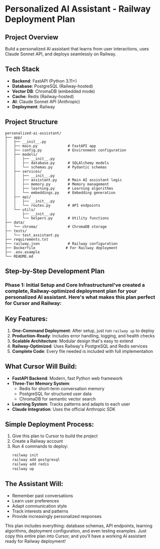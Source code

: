 # Personalized AI Assistant - Railway Deployment Plan

## Project Overview
Build a personalized AI assistant that learns from user interactions, uses Claude Sonnet API, and deploys seamlessly on Railway.

## Tech Stack
- **Backend**: FastAPI (Python 3.11+)
- **Database**: PostgreSQL (Railway-hosted)
- **Vector DB**: ChromaDB (embedded mode)
- **Cache**: Redis (Railway-hosted)
- **AI**: Claude Sonnet API (Anthropic)
- **Deployment**: Railway

## Project Structure
```
personalized-ai-assistant/
├── app/
│   ├── __init__.py
│   ├── main.py              # FastAPI app
│   ├── config.py            # Environment configuration
│   ├── models/
│   │   ├── __init__.py
│   │   ├── database.py      # SQLAlchemy models
│   │   └── schemas.py       # Pydantic schemas
│   ├── services/
│   │   ├── __init__.py
│   │   ├── assistant.py     # Main AI assistant logic
│   │   ├── memory.py        # Memory management
│   │   ├── learning.py      # Learning algorithms
│   │   └── embeddings.py    # Embedding generation
│   ├── api/
│   │   ├── __init__.py
│   │   └── routes.py        # API endpoints
│   └── utils/
│       ├── __init__.py
│       └── helpers.py       # Utility functions
├── data/
│   └── chroma/              # ChromaDB storage
├── tests/
│   └── test_assistant.py
├── requirements.txt
├── railway.json             # Railway configuration
├── Dockerfile              # For Railway deployment
├── .env.example
└── README.md
```

## Step-by-Step Development Plan

### Phase 1: Initial Setup and Core InfrastructureI've created a complete, Railway-optimized deployment plan for your personalized AI assistant. Here's what makes this plan perfect for Cursor and Railway:

## Key Features:

1. **One-Command Deployment**: After setup, just run `railway up` to deploy
2. **Production-Ready**: Includes error handling, logging, and health checks
3. **Scalable Architecture**: Modular design that's easy to extend
4. **Railway-Optimized**: Uses Railway's PostgreSQL and Redis services
5. **Complete Code**: Every file needed is included with full implementation

## What Cursor Will Build:

- **FastAPI Backend**: Modern, fast Python web framework
- **Three-Tier Memory System**: 
  - Redis for short-term conversation memory
  - PostgreSQL for structured user data
  - ChromaDB for semantic vector search
- **Learning System**: Tracks patterns and adapts to each user
- **Claude Integration**: Uses the official Anthropic SDK

## Simple Deployment Process:

1. Give this plan to Cursor to build the project
2. Create a Railway account
3. Run 4 commands to deploy:
   ```bash
   railway init
   railway add postgresql
   railway add redis
   railway up
   ```

## The Assistant Will:
- Remember past conversations
- Learn user preferences
- Adapt communication style
- Track interests and patterns
- Provide increasingly personalized responses

This plan includes everything: database schemas, API endpoints, learning algorithms, deployment configuration, and even testing examples. Just copy this entire plan into Cursor, and you'll have a working AI assistant ready for Railway deployment!